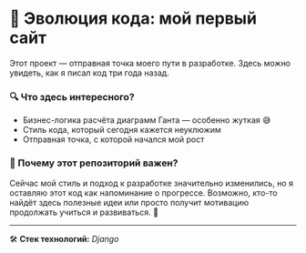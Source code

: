 # 📌 Эволюция кода: мой первый сайт  

Этот проект — отправная точка моего пути в разработке. Здесь можно увидеть, как я писал код три года назад.  

### 🔍 Что здесь интересного?  
- Бизнес-логика расчёта диаграмм Ганта — особенно жуткая 😅  
- Стиль кода, который сегодня кажется неуклюжим  
- Отправная точка, с которой начался мой рост  

### 🎯 Почему этот репозиторий важен?  
Сейчас мой стиль и подход к разработке значительно изменились, но я оставляю этот код как напоминание о прогрессе. Возможно, кто-то найдёт здесь полезные идеи или просто получит мотивацию продолжать учиться и развиваться. 🚀  

---

🛠 **Стек технологий:** *Django*   
